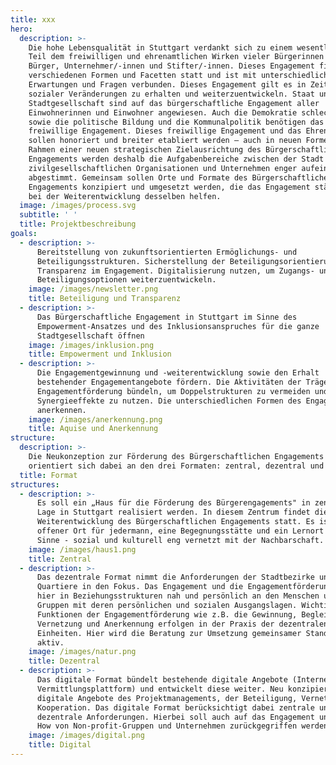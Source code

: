 ```yaml
---
title: xxx
hero:
  description: >-
    Die hohe Lebensqualität in Stuttgart verdankt sich zu einem wesentlichen
    Teil dem freiwilligen und ehrenamtlichen Wirken vieler Bürgerinnen und
    Bürger, Unternehmer/-innen und Stifter/-innen. Dieses Engagement findet in
    verschiedenen Formen und Facetten statt und ist mit unterschiedlichsten
    Erwartungen und Fragen verbunden. Dieses Engagement gilt es in Zeiten
    sozialer Veränderungen zu erhalten und weiterzuentwickeln. Staat und
    Stadtgesellschaft sind auf das bürgerschaftliche Engagement aller
    Einwohnerinnen und Einwohner angewiesen. Auch die Demokratie schlechthin
    sowie die politische Bildung und die Kommunalpolitik benötigen das
    freiwillige Engagement. Dieses freiwillige Engagement und das Ehrenamt
    sollen honoriert und breiter etabliert werden – auch in neuen Formen. Im
    Rahmen einer neuen strategischen Zielausrichtung des Bürgerschaftlichen
    Engagements werden deshalb die Aufgabenbereiche zwischen der Stadt und
    zivilgesellschaftlichen Organisationen und Unternehmen enger aufeinander
    abgestimmt. Gemeinsam sollen Orte und Formate des Bürgerschaftlichen
    Engagements konzipiert und umgesetzt werden, die das Engagement stärken und
    bei der Weiterentwicklung desselben helfen.
  image: /images/process.svg
  subtitle: ' '
  title: Projektbeschreibung
goals:
  - description: >-
      Bereitstellung von zukunftsorientierten Ermöglichungs- und
      Beteiligungsstrukturen. Sicherstellung der Beteiligungsorientierung und
      Transparenz im Engagement. Digitalisierung nutzen, um Zugangs- und
      Beteiligungsoptionen weiterzuentwickeln. 
    image: /images/newsletter.png
    title: Beteiligung und Transparenz
  - description: >-
      Das Bürgerschaftliche Engagement in Stuttgart im Sinne des
      Empowerment-Ansatzes und des Inklusionsanspruches für die ganze
      Stadtgesellschaft öffnen
    image: /images/inklusion.png
    title: Empowerment und Inklusion
  - description: >-
      Die Engagementgewinnung und -weiterentwicklung sowie den Erhalt
      bestehender Engagementangebote fördern. Die Aktivitäten der Träger der
      Engagementförderung bündeln, um Doppelstrukturen zu vermeiden und
      Synergieeffekte zu nutzen. Die unterschiedlichen Formen des Engagements
      anerkennen.
    image: /images/anerkennung.png
    title: Aquise und Anerkennung
structure:
  description: >-
    Die Neukonzeption zur Förderung des Bürgerschaftlichen Engagements
    orientiert sich dabei an den drei Formaten: zentral, dezentral und digital
  title: Format
structures:
  - description: >-
      Es soll ein „Haus für die Förderung des Bürgerengagements" in zentraler
      Lage in Stuttgart realisiert werden. In diesem Zentrum findet die
      Weiterentwicklung des Bürgerschaftlichen Engagements statt. Es ist ein
      offener Ort für jedermann, eine Begegnungsstätte und ein Lernort im besten
      Sinne - sozial und kulturell eng vernetzt mit der Nachbarschaft. 
    image: /images/haus1.png
    title: Zentral
  - description: >-
      Das dezentrale Format nimmt die Anforderungen der Stadtbezirke und
      Quartiere in den Fokus. Das Engagement und die Engagementförderung erfolgt
      hier in Beziehungsstrukturen nah und persönlich an den Menschen und
      Gruppen mit deren persönlichen und sozialen Ausgangslagen. Wichtige
      Funktionen der Engagementförderung wie z.B. die Gewinnung, Begleitung,
      Vernetzung und Anerkennung erfolgen in der Praxis der dezentralen
      Einheiten. Hier wird die Beratung zur Umsetzung gemeinsamer Standards
      aktiv. 
    image: /images/natur.png
    title: Dezentral
  - description: >-
      Das digitale Format bündelt bestehende digitale Angebote (Internetangebot,
      Vermittlungsplattform) und entwickelt diese weiter. Neu konzipiert werden
      digitale Angebote des Projektmanagements, der Beteiligung, Vernetzung und
      Kooperation. Das digitale Format berücksichtigt dabei zentrale und
      dezentrale Anforderungen. Hierbei soll auch auf das Engagement und Know
      How von Non-profit-Gruppen und Unternehmen zurückgegriffen werden. 
    image: /images/digital.png
    title: Digital
---
```

<ProjectPage />
